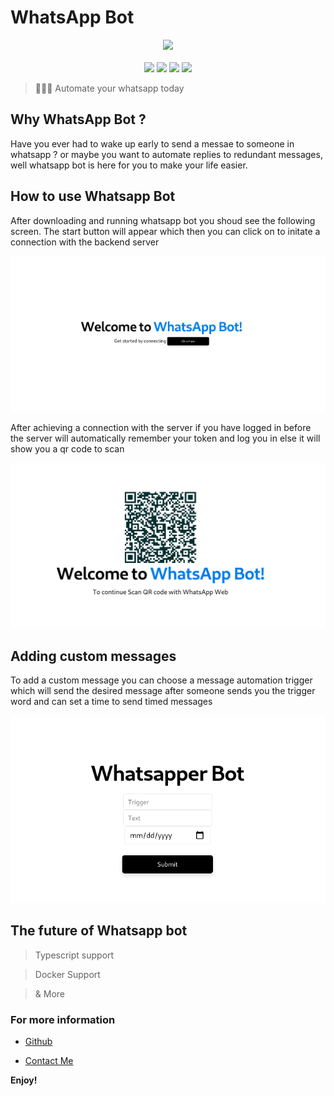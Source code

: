# WhatsApp Bot

<p align=center>
    <img src="https://encrypted-tbn0.gstatic.com/images?q=tbn:ANd9GcSMdnSP0ajaCj_L4vY_1onlcQ44VAg69_VRvg&usqp=CAU" width=250>
  <br>
  <br>
  <img src="https://img.shields.io/badge/License-MIT-yellow.svg">
<img src="https://img.shields.io/badge/License-Apache%202.0-blue.svg">
  <img src="https://img.shields.io/badge/WhatsApp-BOT-brightgreen">
    <img src="https://img.shields.io/badge/automation-bot-red">
</p>

> 👩🏽‍💻 Automate your whatsapp today

## Why WhatsApp Bot ?
Have you ever had to wake up early to send a messae to someone in whatsapp ? or maybe you want to automate replies to redundant messages, well whatsapp bot is here for you to make your life easier.

## How to use Whatsapp Bot


After downloading and running whatsapp bot
you shoud see the following screen.
The start button will appear which then you can click on to initate a connection with the backend server


![](assets/screen0.png)

After achieving a connection with the server if you have logged in before the server will automatically remember your token and log you in else it will show you a qr code to scan

![](assets/screen1.png)

## Adding custom messages

To add a custom message you can choose a message automation trigger which will send the desired message after someone sends you the trigger word and can set a time to send timed messages

![](assets/screen2.png)


## The future of Whatsapp bot

> Typescript support

> Docker Support

> & More


### For more information

* [Github](https://github.com/micaelillos)

* [Contact Me](https://micaelil.com/contact)

**Enjoy!**


